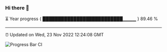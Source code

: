 ### Hi there 👋

⏳ Year progress { ██████████████████████████▁▁▁▁ } 89.46 %

---

⏰ Updated on Wed, 23 Nov 2022 12:24:08 GMT

![Progress Bar CI](https://github.com/liununu/liununu/workflows/Progress%20Bar%20CI/badge.svg)
